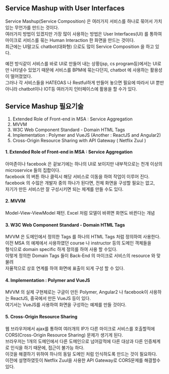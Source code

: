 Service Mashup with User Interfaces
-----
Service Mashup(Service Composition) 은 여러가지 서비스를 하나로 묶어서 가치있는 무언가를 만드는 것이다.   
여러가지 방법이 있겠지만 가장 많이 사용하는 방법은 User Interfaces(UI) 를 통하여  
마이크로 서비스를 묶는 Human Interaction 한 화면을 만드는 것이다.  
최근에는 UI말고도 chatbot(대화형) 으로도 많이 Service Composition 을 하고 있다.   

예전 방식같이 서비스를 바로 UI로 만들어 내는 상황(jsp, cs program등)에서는 UI로만 나타낼수 있었기 때문에
서비스를 BPM에 묶는다던지, chatbot 에 사용하는 활용성이 떨어졌었다.  
그러나 각 서비스들을 HATEOAS 나 Restful하게 만들어 놓으면 필요에 따라서 UI 뿐만 아니라 
chatbot이나 IOT등 여러가지 인터페이스에 활용을 할 수가 있다.  

Service Mashup 필요기술
------
1. Extended Role of Front-end in MSA : Service Aggregation
1. MVVM
1. W3C Web Component Standard - Domain HTML Tags
1. Implementation : Polymer and VueJS (Another : ReactJS and Angular2)
1. Cross-Origin Resource Sharing with API Gateway ( Netflix Zuul )

#### 1. Extended Role of Front-end in MSA : Service Aggregation
아마존이나 facebook 은 겉보기에는 하나의 UI로 보이지만 
내부적으로는 천개 이상의 microservice 들의 집합이다.  
facebook 의 버튼 하나 클릭시 해당 서비스로 이동을 하여 작업이 이루어 진다.  
facebook 의 수많은 개발자 중의 하나가 된다면, 전체 화면을 구성할 필요는 없고,  
자기가 만든 서비스만 잘 구성시키면 되는 체계를 만들 수도 있다.  

#### 2. MVVM
Model-View-ViewModel 패턴. 
Excel 처럼 모델이 바뀌면 화면도 바뀐다는 개념  

#### 3. W3C Web Component Standard - Domain HTML Tags


MVVM 은 도메인에서 정의한 Tags 를 하나의 HTML Tags 처럼 정의하여 사용한다.  
이전 MSA 의 예제에서 사용하였던 course 나 instructor 등의 도메인 객체들을  
<course> 형식으로 domain specific 하게 정의를 하여 사용 할 수있다.  
이렇게 정의한 Domain Tags 들이 Back-End 의 마이크로 서비스의 resource 와 맞물려  
자율적으로 상호 연계를 하여 화면에 표출이 되게 구성 할 수 있다.  

#### 4. Implementation : Polymer and VueJS
MVVM 의 실제 구현체로는 구글이 만든 Polymer, Angular2 나 
facebook이 사용하는 ReactJS, 중국에서 만든 VueJS 등이 있다.  
여기서는 VueJS를 사용하여 화면을 구성하는 예제를 만들 것이다.  

#### 5. Cross-Origin Resource Sharing
웹 브라우저에서 ajax를 통하여 여러개의 IP가 다른 마이크로 서비스를 호출할적에  
CORS(Cross-Origin Resource Sharing) 문제가 생기게 된다.  
브라우저는 1개의 도메인에서 다른 도메인으로 넘어갈적에 다른 대상과 다른 인증체계로
인식을 하기 때문에, 접근이 불가능 하다.  
이것을 해결하기 위하여 하나의 동일 도메인 처럼 인식하도록 만드는 것이 필요하다.  
이전에 설명하였듯이 Netflix Zuul을 사용한 API Gateway로 CORS문제를 해결할수있다.  

